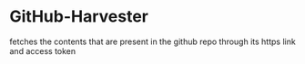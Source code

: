 # GitHub-Harvester
fetches the contents that are present in the github repo through its https link and access token
